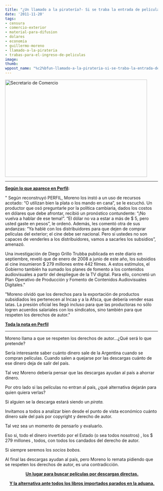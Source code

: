 ```yaml
---
title: "¿Un llamado a la piratería?- Si se traba la entrada de películas extranjeras"
date: '2011-11-20'
tags:
- censura
- comercio-exterior
- material-para-difusion
- dolares
- economia
- guillermo-moreno
- llamado-a-la-pirateria
- trabas-para-el-ingreso-de-peliculas
image: 
thumb: 
wppost_name: "%c2%bfun-llamado-a-la-pirateria-si-se-traba-la-entrada-de-peliculas-extranjeras"
---
```


<a href="http://partidopirata.com.ar/wp-content/uploads/2011/11/moreno.jpg"><img class="size-full wp-image-2360" title="Guillermo Moreno" src="http://partidopirata.com.ar/wp-content/uploads/2011/11/moreno.jpg" alt="Secretario de Comercio" width="468" height="320" /></a>


<hr />

<strong><a href="http://www.perfil.com/ediciones/2011/11/edicion_627/contenidos/noticia_0049.html" target="_blank">Según lo que aparece en Perfil</a>:</strong>

" Según reconstruyó PERFIL, Moreno los instó a un uso de recursos acotado: “O utilizan bien la plata o los mando en cana”, se le escuchó. Un productor que osó preguntarle por la política cambiaria, dados los costos en dólares que debe afrontar, recibió un pronóstico contundente: “¡No vuelva a hablar de ese tema!”. “El dólar no va a estar a más de $ 5, pero usted gaste en pesos”, le ordenó. Además, les comentó otra de sus andanzas: “Ya hablé con los distribuidores para que dejen de comprar películas del exterior; el cine debe ser nacional. Pero si ustedes no son capaces de venderles a los distribuidores, vamos a sacarles los subsidios”, amenazó.

Una investigación de Diego Grillo Trubba publicada en este diario en septiembre, reveló que de enero de 2008 a junio de este año, los subsidios al cine insumieron $ 279 millones entre 442 filmes. A estos estímulos, el Gobierno también ha sumado los planes de fomento a los contenidos audiovisuales a partir del despliegue de la TV digital. Para ello, concretó un Plan Operativo de Producción y Fomento de Contenidos Audiovisuales Digitales."

"Moreno olvidó que los derechos para la exportación de productos subsidiados les pertenecen al Incaa y a la Afsca, que debería vender esas latas. La presión oficial les llegó incluso para que las productoras no sólo logren acuerdos salariales con los sindicatos, sino también para que respeten los derechos de autor."

<strong></strong><strong><a href="http://www.perfil.com/ediciones/2011/11/edicion_627/contenidos/noticia_0049.html" target="_blank">Toda la nota en Perfil</a></strong>

<hr />

Moreno llama a que se respeten los derechos de autor...¿Qué será lo que pretende?

Sería interesante saber cuánto dinero sale de la Argentina cuando se compran películas. Cuando salen a quejarse por las descargas cuánto de ese dinero deja de salir del país.

Tal vez Moreno debería pensar que las descargas ayudan al país a ahorrar dinero.

Por otro lado si las películas no entran al país, ¿qué alternativa dejarán para quien quiera verlas?

Si alguien se la descarga estará siendo un <em>pirata.</em>

Invitamos a todos a analizar bien desde el punto de vista económico cuánto dinero sale del país por copyright y derecho de autor.

Tal vez sea un momento de pensarlo y evaluarlo.

Eso si, todo el dinero invertido por el Estado (o sea todos nosotros) , los $ 279 millones , todos, con todos los candados del derecho de autor.

Si siempre seremos los <em>socios bobos.</em>

Al final las descargas ayudan al país, pero Moreno lo remata pidiendo que se respeten los derechos de autor, es una contradicción.
<p style="text-align: center;"><strong> <a href="http://www.google.com/coop/cse?cx=015744699536747119104%3A6nr3z4bkd0g" target="_blank">Un lugar para buscar películas por descargas directas.</a></strong></p>
<p style="text-align: center;"><strong> <a href="http://partidopirata.com.ar/2195/si-la-editorial-no-consigue-exportar-lo-que-importa-solucion-biblioteca-virtual">Y la alternativa ante todos los libros importados parados en la aduana.</a></strong></p>
